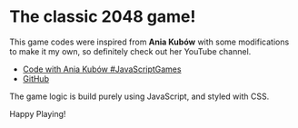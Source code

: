 # The classic 2048 game!

This game codes were inspired from **Ania Kubów** with some modifications to make it my own, so definitely check out her YouTube channel.

- [Code with Ania Kubów #JavaScriptGames](https://www.youtube.com/watch?v=aDn2g8XfSMc)
- [GitHub](https://github.com/kubowania)

The game logic is build purely using JavaScript, and styled with CSS.

Happy Playing!